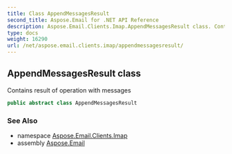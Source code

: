```yaml
---
title: Class AppendMessagesResult
second_title: Aspose.Email for .NET API Reference
description: Aspose.Email.Clients.Imap.AppendMessagesResult class. Contains result of operation with messages
type: docs
weight: 16290
url: /net/aspose.email.clients.imap/appendmessagesresult/
---
```

## AppendMessagesResult class

Contains result of operation with messages

```csharp
public abstract class AppendMessagesResult
```

### See Also

* namespace [Aspose.Email.Clients.Imap](../../aspose.email.clients.imap/)
* assembly [Aspose.Email](../../)


